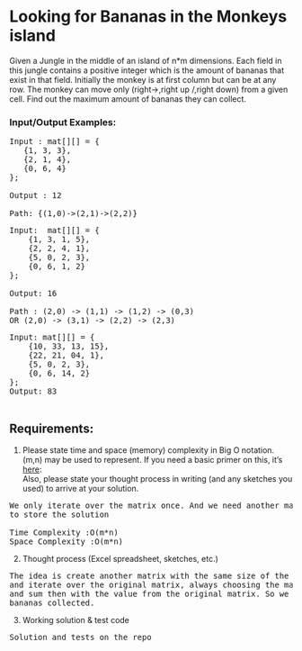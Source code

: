 # Looking for Bananas in the Monkeys island

Given a Jungle in the middle of an island of n*m dimensions. Each field in this jungle contains a
positive integer which is the amount of bananas that exist in that field. Initially the monkey is at first
column but can be at any row. The monkey can move only (right->,right up /,right down\) from a given
cell. Find out the maximum amount of bananas they can collect.

### Input/Output Examples:

<pre>
Input : mat[][] = {
   {1, 3, 3},
   {2, 1, 4},
   {0, 6, 4}
};

Output : 12

Path: {(1,0)->(2,1)->(2,2)}
</pre>

<pre>
Input:  mat[][] = {
    {1, 3, 1, 5}, 
    {2, 2, 4, 1}, 
    {5, 0, 2, 3}, 
    {0, 6, 1, 2}
};

Output: 16

Path : (2,0) -> (1,1) -> (1,2) -> (0,3) 
OR (2,0) -> (3,1) -> (2,2) -> (2,3)
</pre>

<pre>
Input: mat[][] = {
    {10, 33, 13, 15}, 
    {22, 21, 04, 1}, 
    {5, 0, 2, 3}, 
    {0, 6, 14, 2}
};
Output: 83

</pre>

## Requirements:

1. Please state time and space (memory) complexity in Big O notation. (m,n) may be
   used to represent. If you need a basic primer on this, it’s [here](https://medium.com/@ariel.salem1989/an-easy-to-use-guide-to-big-o-time-complexity-5dcf4be8a444):\
   Also, please state your thought process in writing (and any sketches you used) to arrive at your
   solution.

<pre>
We only iterate over the matrix once. And we need another matrix with tha same size
to store the solution

Time Complexity :O(m*n)
Space Complexity :O(m*n)
</pre>

2. Thought process (Excel spreadsheet, sketches, etc.)
<pre>
The idea is create another matrix with the same size of the original
and iterate over the original matrix, always choosing the max number between diagonal up or diagonal down
and sum then with the value from the original matrix. So we can choose the perfect path, maximum amount of
bananas collected.
</pre>

3. Working solution & test code
<pre>
Solution and tests on the repo
</pre>